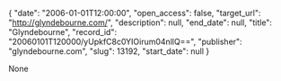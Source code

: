 {
  "date": "2006-01-01T12:00:00", 
  "open_access": false, 
  "target_url": "http://glyndebourne.com/", 
  "description": null, 
  "end_date": null, 
  "title": "Glyndebourne", 
  "record_id": "20060101T120000/yUpkfC8c0YIOirum04nllQ==", 
  "publisher": "glyndebourne.com", 
  "slug": 13192, 
  "start_date": null
}

None